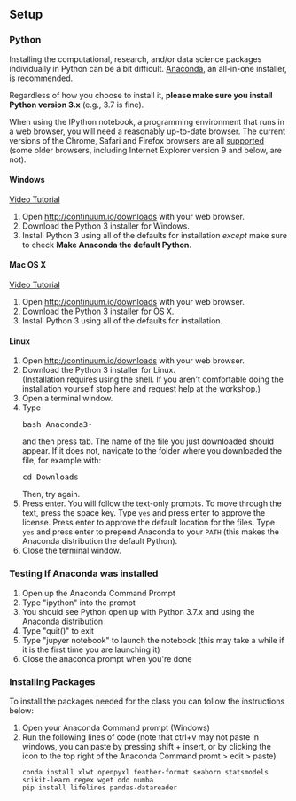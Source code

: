 <h2>Setup</h2>

<h3>Python</h3>

<p>
Installing the computational, research, and/or data science packages individually in Python can be a bit difficult.
<a href="https://www.continuum.io/anaconda">Anaconda</a>,
an all-in-one installer, is recommended.
</p>

<p>
Regardless of how you choose to install it,
<strong>please make sure you install Python version 3.x</strong>
(e.g., 3.7 is fine).
</p>

<p>
When using the IPython notebook, a programming environment
that runs in a web browser, you will need a reasonably
up-to-date browser. The current versions of the Chrome, Safari and
Firefox browsers are all
<a href="http://ipython.org/ipython-doc/2/install/install.html#browser-compatibility">supported</a>
(some older browsers, including Internet Explorer version 9
and below, are not).
</p>

<h4 id="python-windows">Windows</h4>
      <a href="https://www.youtube.com/watch?v=xxQ0mzZ8UvA">Video Tutorial</a>
      <ol>
        <li>Open <a href="http://continuum.io/downloads">http://continuum.io/downloads</a> with your web browser.</li>
        <li>Download the Python 3 installer for Windows.</li>
        <li>Install Python 3 using all of the defaults for installation <em>except</em> make sure to check <strong>Make Anaconda the default Python</strong>.</li>
      </ol>

<h4 id="python-macosx">Mac OS X</h4>
      <a href="https://www.youtube.com/watch?v=TcSAln46u9U">Video Tutorial</a>
      <ol>
        <li>Open <a href="http://continuum.io/downloads">http://continuum.io/downloads</a> with your web browser.</li>
        <li>Download the Python 3 installer for OS X.</li>
        <li>Install Python 3 using all of the defaults for installation.</li>
      </ol>
<h4 id="python-linux">Linux</h4>
      <ol>
        <li>Open <a href="http://continuum.io/downloads">http://continuum.io/downloads</a> with your web browser.</li>
        <li>Download the Python 3 installer for Linux.<br>
          (Installation requires using the shell. If you aren't
           comfortable doing the installation yourself
           stop here and request help at the workshop.)
        </li>
        <li>
          Open a terminal window.
        </li>
        <li>
          Type <pre>bash Anaconda3-</pre> and then press
          tab. The name of the file you just downloaded should
          appear. If it does not, navigate to the folder where you
          downloaded the file, for example with:
          <pre>cd Downloads</pre>
          Then, try again.
        </li>
        <li>
          Press enter. You will follow the text-only prompts. To move through
          the text, press the space key. Type <code>yes</code> and
          press enter to approve the license. Press enter to approve the
          default location for the files. Type <code>yes</code> and
          press enter to prepend Anaconda to your <code>PATH</code>
          (this makes the Anaconda distribution the default Python).
        </li>
        <li>
          Close the terminal window.
      </ol>

<h3>Testing If Anaconda was installed</h3>

<ol>
	<li>Open up the Anaconda Command Prompt</li>
	<li>Type "ipython" into the prompt</li>
	<li>You should see Python open up with Python 3.7.x and using the Anaconda distribution</li>
	<li>Type "quit()" to exit</li>
	<li>Type "jupyer notebook" to launch the notebook (this may take a while if it is the first time you are launching it)</li>
	<li>Close the anaconda prompt when you're done</li>
</ol>

<h3>Installing Packages</h3>

To install the packages needed for the class you can follow the instructions below:

<ol>
	<li>Open your Anaconda Command prompt (Windows)</li>
	<li>Run the following lines of code (note that ctrl+v may not paste in windows, you can paste by pressing shift + insert, or by clicking the icon to the top right of the Anaconda Command promt > edit > paste)</li>
<pre><code>conda install xlwt openpyxl feather-format seaborn statsmodels scikit-learn regex wget odo numba
pip install lifelines pandas-datareader
</code></pre>
</ol>
